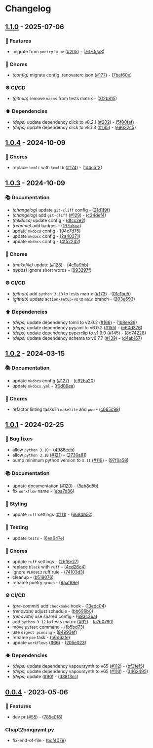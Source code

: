 # Changelog

## [1.1.0](https://github.com/DeadNews/encode-utils-cli/compare/v1.0.4...v1.1.0) - 2025-07-06

### 🚀 Features

- migrate from `poetry` to `uv` ([#205](https://github.com/deadnews/encode-utils-cli/issues/205)) - ([7670da8](https://github.com/DeadNews/encode-utils-cli/commit/7670da8641a50f98a9ce49aec2234678b5c34271))

### 🧹 Chores

- _(config)_ migrate config .renovaterc.json ([#177](https://github.com/deadnews/encode-utils-cli/issues/177)) - ([7baf60e](https://github.com/DeadNews/encode-utils-cli/commit/7baf60e0cc096382dcb94709fb00bc6471b1db61))

### ⚙️ CI/CD

- _(github)_ remove `macos` from tests matrix - ([3f2b815](https://github.com/DeadNews/encode-utils-cli/commit/3f2b815f54f261ac4779557127ff2141f819f79a))

### ⬆️ Dependencies

- _(deps)_ update dependency click to v8.2.1 ([#202](https://github.com/deadnews/encode-utils-cli/issues/202)) - ([5f00faf](https://github.com/DeadNews/encode-utils-cli/commit/5f00faf10b2fc097cfbf9577737afb325d275062))
- _(deps)_ update dependency click to v8.1.8 ([#185](https://github.com/deadnews/encode-utils-cli/issues/185)) - ([e9622c5](https://github.com/DeadNews/encode-utils-cli/commit/e9622c50490ba9b8eae4100a60257f10ea252a02))

## [1.0.4](https://github.com/DeadNews/encode-utils-cli/compare/v1.0.3...v1.0.4) - 2024-10-09

### 🧹 Chores

- replace `tomli` with `tomlib` ([#174](https://github.com/deadnews/encode-utils-cli/issues/174)) - ([1d4c5f3](https://github.com/DeadNews/encode-utils-cli/commit/1d4c5f3ef22bcaf955e991a1d34df5cb96789e6a))

## [1.0.3](https://github.com/DeadNews/encode-utils-cli/compare/v1.0.2...v1.0.3) - 2024-10-09

### 📚 Documentation

- _(changelog)_ update `git-cliff` config - ([21d1f9f](https://github.com/DeadNews/encode-utils-cli/commit/21d1f9f67345c4a41d590a2ceb9b0d166078992d))
- _(changelog)_ add `git-cliff` ([#129](https://github.com/deadnews/encode-utils-cli/issues/129)) - ([c24def4](https://github.com/DeadNews/encode-utils-cli/commit/c24def4caa6697cb18d4604502d92eee03d8f82a))
- _(mkdocs)_ update config - ([dfcc2e2](https://github.com/DeadNews/encode-utils-cli/commit/dfcc2e267e6d67c2c7fb3950552a9c03dbb6eca7))
- _(readme)_ add badges - ([197b5ca](https://github.com/DeadNews/encode-utils-cli/commit/197b5ca0872fca4beddc5fbdad1a2bbd81118fa2))
- update `mkdocs` config - ([94c7d75](https://github.com/DeadNews/encode-utils-cli/commit/94c7d75226e545c9d5f498c644ee4be2fd76be64))
- update `mkdocs` config - ([2a40371](https://github.com/DeadNews/encode-utils-cli/commit/2a403716cc5b7eeaab74e632b035116636ea782d))
- update `mkdocs` config - ([4f52242](https://github.com/DeadNews/encode-utils-cli/commit/4f52242c4b5c5da6e7eff67e865f19717073e962))

### 🧹 Chores

- _(makefile)_ update ([#128](https://github.com/deadnews/encode-utils-cli/issues/128)) - ([4c9a9bb](https://github.com/DeadNews/encode-utils-cli/commit/4c9a9bbbb77ab1be40091065d69c93cce924c88f))
- _(typos)_ ignore short words - ([993297f](https://github.com/DeadNews/encode-utils-cli/commit/993297f204618ddf0e60ad7a63952acc72890bdc))

### ⚙️ CI/CD

- _(github)_ add `python:3.13` to tests matrix ([#173](https://github.com/deadnews/encode-utils-cli/issues/173)) - ([01c1bd5](https://github.com/DeadNews/encode-utils-cli/commit/01c1bd56f43003c59eb893e074ee0c7ac81cca14))
- _(github)_ update `action-setup-vs` to `main` branch - ([203e693](https://github.com/DeadNews/encode-utils-cli/commit/203e69316a8422274acd9355beaf3f18ea22f0e6))

### ⬆️ Dependencies

- _(deps)_ update dependency tomli to v2.0.2 ([#166](https://github.com/deadnews/encode-utils-cli/issues/166)) - ([1b8ee39](https://github.com/DeadNews/encode-utils-cli/commit/1b8ee39945b57800ce5c008d9e2e1f2930b228d8))
- _(deps)_ update dependency pyyaml to v6.0.2 ([#155](https://github.com/deadnews/encode-utils-cli/issues/155)) - ([e60d376](https://github.com/DeadNews/encode-utils-cli/commit/e60d3760d2c289da2eecd700fd56ad47736d0404))
- _(deps)_ update dependency pyperclip to v1.9.0 ([#145](https://github.com/deadnews/encode-utils-cli/issues/145)) - ([8d74228](https://github.com/DeadNews/encode-utils-cli/commit/8d742286a56ee6e46581d16522c275423ce93ca3))
- _(deps)_ update dependency schema to v0.7.7 ([#139](https://github.com/deadnews/encode-utils-cli/issues/139)) - ([d4ab167](https://github.com/DeadNews/encode-utils-cli/commit/d4ab16780b634c6cdf75da6180d8258a08c0d833))

## [1.0.2](https://github.com/DeadNews/encode-utils-cli/compare/v1.0.1...v1.0.2) - 2024-03-15

### 📚 Documentation

- update `mkdocs` config ([#127](https://github.com/deadnews/encode-utils-cli/issues/127)) - ([c92ba20](https://github.com/DeadNews/encode-utils-cli/commit/c92ba2032ac0b492b390d45c50f7c57c2660df5c))
- update `mkdocs.yml` - ([f6d09ea](https://github.com/DeadNews/encode-utils-cli/commit/f6d09eadb5b96e64e4a17611853bcf243b6c7f05))

### 🧹 Chores

- refactor linting tasks in `makefile` and `poe` - ([c065c98](https://github.com/DeadNews/encode-utils-cli/commit/c065c98f82d88327a591123152e719cd64ffbf4c))

## [1.0.1](https://github.com/DeadNews/encode-utils-cli/compare/v0.0.4...v1.0.1) - 2024-02-25

### 🐛 Bug fixes

- allow `python 3.10` - ([4986eeb](https://github.com/DeadNews/encode-utils-cli/commit/4986eebe192c011fff1486ef61f9ddf81079b5a3))
- allow `python 3.10` ([#121](https://github.com/deadnews/encode-utils-cli/issues/121)) - ([2730a81](https://github.com/DeadNews/encode-utils-cli/commit/2730a81e05b674545018df27d74e37c4d9e354c7))
- bump minimum python version to `3.11` ([#119](https://github.com/deadnews/encode-utils-cli/issues/119)) - ([97f0a58](https://github.com/DeadNews/encode-utils-cli/commit/97f0a58a0e27851f45d8997ed1967cbe754338e8))

### 📚 Documentation

- update documentation ([#120](https://github.com/deadnews/encode-utils-cli/issues/120)) - ([5ab8d5b](https://github.com/DeadNews/encode-utils-cli/commit/5ab8d5b8ea6031905441ca00ef2d3811f1457107))
- fix `workflow` name - ([eba7d86](https://github.com/DeadNews/encode-utils-cli/commit/eba7d86f9e8ed1f92c4c845b84bda41e7d24daf3))

### 🎨 Styling

- update `ruff` settings ([#111](https://github.com/deadnews/encode-utils-cli/issues/111)) - ([6684b52](https://github.com/DeadNews/encode-utils-cli/commit/6684b52d7ff4cb63b178c5bf3c0d47ba69f15779))

### 🧪 Testing

- update `tests` - ([6ea647e](https://github.com/DeadNews/encode-utils-cli/commit/6ea647e7d5b7d1a8ee94dfd761af8a31a6072bcd))

### 🧹 Chores

- update `ruff` settings - ([2bf6e27](https://github.com/DeadNews/encode-utils-cli/commit/2bf6e271ec2ce1ddfde232f62fd7957325301df5))
- replace `black` with `ruff` - ([4cd26c4](https://github.com/DeadNews/encode-utils-cli/commit/4cd26c45c4e1b6c605531474d99ca160916bed31))
- ignore `PLR0913` ruff rule - ([74103d3](https://github.com/DeadNews/encode-utils-cli/commit/74103d3306b8c7646e8b0d7df2aba86cec5ac9b2))
- cleanup - ([b519076](https://github.com/DeadNews/encode-utils-cli/commit/b519076cd90ac5da66962c58b5ff01966bfd0dc0))
- rename poetry `group` - ([9aaf99e](https://github.com/DeadNews/encode-utils-cli/commit/9aaf99e9a4641686d07f413af993abcbb5a74292))

### ⚙️ CI/CD

- _(pre-commit)_ add `checkmake` hook - ([13edc04](https://github.com/DeadNews/encode-utils-cli/commit/13edc04e0037ddc7e43e040dfce4e784e77e4717))
- _(renovate)_ adjust schedule - ([bb696b0](https://github.com/DeadNews/encode-utils-cli/commit/bb696b0c67e35f9dc9bf9f6236584029cb892445))
- _(renovate)_ use shared config - ([693c3ba](https://github.com/DeadNews/encode-utils-cli/commit/693c3ba58822db45dd06a032ba1ce554db6deaf6))
- add `python 3.12` to tests matrix ([#92](https://github.com/deadnews/encode-utils-cli/issues/92)) - ([a7d0790](https://github.com/DeadNews/encode-utils-cli/commit/a7d0790ea67d723003ced2d764c02098c5a94e3e))
- move `pytest` command - ([fb5bd73](https://github.com/DeadNews/encode-utils-cli/commit/fb5bd73a3fcf04fbd6093369e10ce937eb7415ae))
- use `digest pinning` - ([84993ef](https://github.com/DeadNews/encode-utils-cli/commit/84993eff6dbdc84d872829890dbe05b90dc18b67))
- rename `poe` task - ([b6d6afe](https://github.com/DeadNews/encode-utils-cli/commit/b6d6afea13d3a2b726249a1965c9b86cf8d1fa54))
- update `workflows` ([#66](https://github.com/deadnews/encode-utils-cli/issues/66)) - ([205e023](https://github.com/DeadNews/encode-utils-cli/commit/205e02360f62d62104d11838d7f1e5eff5b88053))

### ⬆️ Dependencies

- _(deps)_ update dependency vapoursynth to v65 ([#112](https://github.com/deadnews/encode-utils-cli/issues/112)) - ([bf3fef5](https://github.com/DeadNews/encode-utils-cli/commit/bf3fef520afe0fe9eb89204a7bbaaed0c43d8021))
- _(deps)_ update dependency vapoursynth to v65 ([#110](https://github.com/deadnews/encode-utils-cli/issues/110)) - ([3462495](https://github.com/DeadNews/encode-utils-cli/commit/3462495a13319fda858fe830cc3673c954ed3722))
- _(deps)_ update ([#90](https://github.com/deadnews/encode-utils-cli/issues/90)) - ([d8813cc](https://github.com/DeadNews/encode-utils-cli/commit/d8813cc6cc9af9c16151307d109f461f1d1e1179))

## [0.0.4](https://github.com/DeadNews/encode-utils-cli/commits/v0.0.4) - 2023-05-06

### 🚀 Features

- dev pr ([#55](https://github.com/deadnews/encode-utils-cli/issues/55)) - ([785e0f8](https://github.com/DeadNews/encode-utils-cli/commit/785e0f80c8718085da3cbaef4ef6f0a4236f7ac7))

### Chapt2bmqpyml.py

- fix-end-of-file - ([bcf4079](https://github.com/DeadNews/encode-utils-cli/commit/bcf407997eebf5f99130bb53fe82369c93e694a6))

<!-- generated by git-cliff -->
